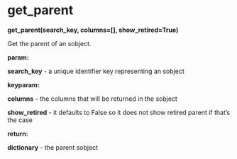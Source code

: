 # get\_parent

**get\_parent(search\_key, columns=\[\], show\_retired=True)**

Get the parent of an sobject.

**param:**

**search\_key** - a unique identifier key representing an sobject

**keyparam:**

**columns** - the columns that will be returned in the sobject

**show\_retired** - it defaults to False so it does not show retired parent if that’s the case

**return:**

**dictionary** - the parent sobject
